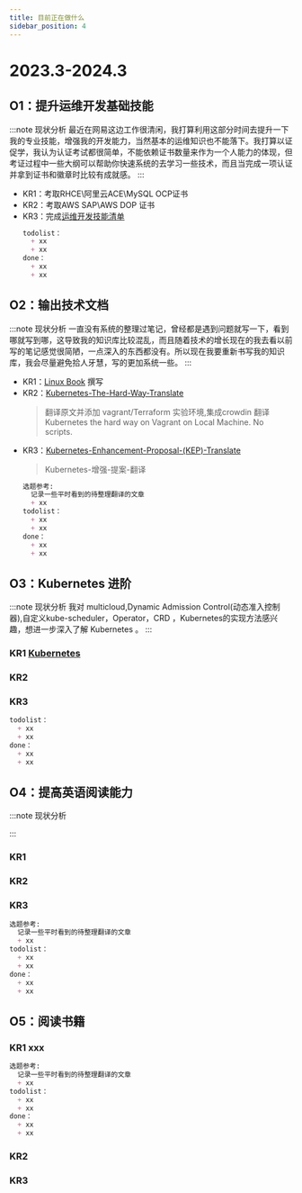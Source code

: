 ```yaml
---
title: 目前正在做什么
sidebar_position: 4
---
```

# 2023.3-2024.3

## O1：提升运维开发基础技能
:::note 现状分析
最近在网易这边工作很清闲，我打算利用这部分时间去提升一下我的专业技能，增强我的开发能力，当然基本的运维知识也不能落下。我打算以证促学，我认为认证考试都很简单，不能依赖证书数量来作为一个人能力的体现，但考证过程中一些大纲可以帮助你快速系统的去学习一些技术，而且当完成一项认证并拿到证书和徽章时比较有成就感。
:::
+ KR1：考取RHCE\阿里云ACE\MySQL OCP证书
+ KR2：考取AWS SAP\AWS DOP 证书
+ KR3：完成[运维开发技能清单](/about/Progressing/运维开发技能清单.md)
  ```md title="日常进度记录"
  todolist：
    + xx
    + xx
  done：
    + xx
    + xx
  ```
## O2：输出技术文档
:::note 现状分析
一直没有系统的整理过笔记，曾经都是遇到问题就写一下，看到哪就写到哪，这导致我的知识库比较混乱，而且随着技术的增长现在的我去看以前写的笔记感觉很简陋，一点深入的东西都没有。所以现在我要重新书写我的知识库，我会尽量避免拾人牙慧，写的更加系统一些。
:::
+ KR1：[Linux Book](/docs/Linux) 撰写
+ KR2：[Kubernetes-The-Hard-Way-Translate](/docs/Kubernetes/Kubernetes-The-Hard-Way-Translate) 
    >翻译原文并添加 vagrant/Terraform 实验环境,集成crowdin 翻译  
    >Kubernetes the hard way on Vagrant on Local Machine. No scripts.  
+ KR3：[Kubernetes-Enhancement-Proposal-(KEP)-Translate](/docs/Kubernetes/Kubernetes-The-Hard-Way-Translate)
    >Kubernetes-增强-提案-翻译
  ```md title="日常进度记录"
  选题参考:
    记录一些平时看到的待整理翻译的文章
    + xx 
  todolist：
    + xx
    + xx
  done：
    + xx
    + xx
  ```
## O3：Kubernetes 进阶
:::note 现状分析
我对 multicloud,Dynamic Admission Control(动态准入控制器),自定义kube-scheduler，Operator，CRD ，Kubernetes的实现方法感兴趣，想进一步深入了解 Kubernetes 。
:::
### KR1 [Kubernetes](/docs/Kubernetes)
### KR2
### KR3
  ```md title="日常进度记录"
  todolist：
    + xx
    + xx
  done：
    + xx
    + xx
  ```
## O4：提高英语阅读能力
:::note 现状分析

:::
### KR1
### KR2
### KR3
  ```md title="日常进度记录"
  选题参考:
    记录一些平时看到的待整理翻译的文章
    + xx 
  todolist：
    + xx
    + xx
  done：
    + xx
    + xx
  ```
## O5：阅读书籍
### KR1 xxx
  ```md title="日常进度记录"
  选题参考:
    记录一些平时看到的待整理翻译的文章
    + xx 
  todolist：
    + xx
    + xx
  done：
    + xx
    + xx
  ```

### KR2
### KR3


